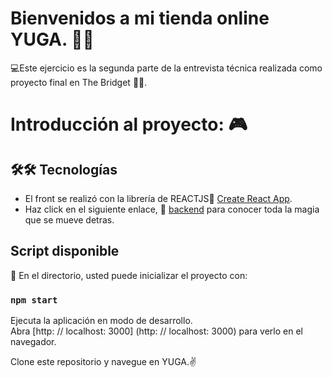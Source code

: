# Bienvenidos a mi tienda online YUGA. 👋🤓
💻Este ejercicio es la segunda parte de la entrevista técnica realizada como proyecto final en The Bridget 🐱‍💻.

# Introducción al proyecto: 🎮

  ## 🛠🛠 Tecnologías
  
- El front se realizó con la librería de REACTJS🌌 [Create React App](https://github.com/facebook/create-react-app).
- Haz click en el siguiente enlace, 📲 [backend](https://github.com/Likaro-nav/sturdy-fortnight) para conocer toda la magia que se mueve detras. 

## Script disponible

🔑 En el directorio, usted puede inicializar el proyecto con: 

 ### `npm start`

Ejecuta la aplicación en modo de desarrollo. \
Abra [http: // localhost: 3000] (http: // localhost: 3000) para verlo en el navegador.

Clone este repositorio y navegue en YUGA.✌

